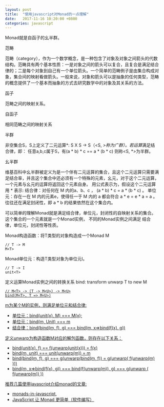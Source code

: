 ```yaml
---
layout: post
title:  "使用javascript对Monad的一点理解"
date:   2017-11-16 10:20:00 +0800
categories: javascript
---
```

Monad就是自函子的幺半群。

范畴

范畴（category），作为一个数学概念，是一种包含了对象及对象之间箭头的代数结构。范畴具有两个基本性质：一是对象之间的箭头可以复合，且复合是满足结合律的；二是每个对象到自己有一个单位箭头。一个简单的范畴例子是由集合构成对象，集合间的映射看做箭头。一般来说，对象和箭头可以是抽象的任何类型，范畴的概念提供了一个基本而抽象的方式去研究数学中的对象及其关系的方法。

函子

范畴之间的映射关系。

自函子

相同范畴之间的映射关系

半群

非空集合S，S上定义了二元运算*: S X S -> S（<S, *>称为广群）。若运算*满足结合律，即：
任意a,b,c属于S，有(a * b) * c == a * (b * c) 
则称<S, *>为半群。

幺半群

维基百科中幺半群被定义为是一个伴有二元运算的集合，且这个二元运算只需要满足结合率，并且这个集合中还必须有一个特殊的元素，幺元，对于这个二元运算，一个元素与幺元的运算将返回这个元素自身。 
用公式表示为，假设这个二元运算用 * 表示: 
结合律：对任何在 M 内的a、b、c ， (a * b) * c = a * (b * c) 。 
单位元：存在一在 M 内的元素e，使得任一于 M 内的 a 都会符合 a * e = e * a = a 。 
往往还在满足封闭性，即 a * b 的结果依然在这个集合内。

可以简单的理解Monad就是满足结合律，单位元，封闭性的自映射关系的集合。这个集合的一个元素就是一个Monad实例，
不同的Monad实例之间满足 结合律，单位元，封闭性等性质。 


Monad构造函数：将T类型的对象构造成一个Monad M
```
// T -> M
M<T> 
```

Monad单位元：构造T类型对象为单位元I。
```
// T -> I
unit<T>
```

定义运算Monad实例之间的转换关系 bind: transform unwarp T to new M<U>
```
// M<T> -> (T -> M<U>) -> M<U>
bind(M<T>, T => M<U>)
```

m为某个M的实例，则满足单位元和结合律:
- 单位元：bind(unit(x), M) === M(x);
- 单位元：bind(m, Unit) === m
- 结合律：bind(bind(m, f), g) === bind(m, x=>bind(f(x), g))


定义unwarp为构造函数M对应的解包函数，则存在以下关系：
- bind(unit(x), f) == f(unwarp(unit(x))) = f(x)
- bind(m, unit) === unit(unwarp(m)) = m
- bind(bind(m, f), g) === g(unwarp(bind(m, f)) = g(unwarp( f(unwarp(m) )))
- bind(m, x=>bind(f(x), g)) === bind(f(unwarp(m)), g)  === g(unwarp ( f(unwarp(m)) ))


推荐几篇使用javascript介绍monad的文章:
- [monads-in-javascript][ref-1], 
- [JavaScript 让 Monad 更简单（软件编写）][ref-2]

[ref-1]: https://curiosity-driven.org/monads-in-javascript
[ref-2]: https://juejin.im/post/59e55dbbf265da43333d7652
